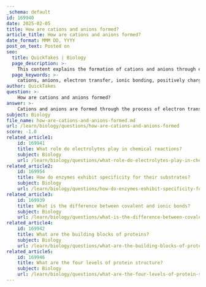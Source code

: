 ```yaml
---
_schema: default
id: 169940
date: 2025-02-05
title: How are cations and anions formed?
article_title: How are cations and anions formed?
date_format: MMM DD, YYYY
post_on_text: Posted on
seo:
  title: QuickTakes | Biology
  page_description: >-
    This content explains the formation of cations and anions through electron transfer during ionic bonding, describing the processes for metals and non-metals, and their roles in biological functions.
  page_keywords: >-
    cations, anions, electron transfer, ionic bonding, positively charged ions, negatively charged ions, metals, non-metals, electronegativity, sodium, chlorine, ion formation, electrostatic attraction, ionic compounds, biological functions, nerve impulse, muscle contraction
author: QuickTakes
question: >-
    How are cations and anions formed?
answer: >-
    Cations and anions are formed through the process of electron transfer between atoms, which is a fundamental aspect of ionic bonding.\n\n### Formation of Cations\nCations are positively charged ions that result from the loss of one or more electrons by an atom. This typically occurs with metals, which have a tendency to lose electrons due to their lower electronegativity. For example, in the case of sodium (Na), it has one electron in its outermost shell. When sodium loses this electron, it becomes a sodium cation (Na⁺):\n\n$$\n\text{Na} \rightarrow \text{Na}^+ + e^-\n$$\n\n### Formation of Anions\nAnions are negatively charged ions formed by the gain of one or more electrons by an atom. This process usually occurs with non-metals, which have higher electronegativities and a greater tendency to attract electrons. For instance, chlorine (Cl) has seven electrons in its outer shell and needs one more to achieve a stable octet configuration. When chlorine gains an electron, it becomes a chloride anion (Cl⁻):\n\n$$\n\text{Cl} + e^- \rightarrow \text{Cl}^-\n$$\n\n### Summary of the Process\n1. **Electron Transfer**: In ionic bonding, one atom (usually a metal) donates electrons, while another atom (usually a non-metal) accepts them.\n2. **Cation Formation**: The atom that loses electrons becomes a cation (positively charged).\n3. **Anion Formation**: The atom that gains electrons becomes an anion (negatively charged).\n4. **Electrostatic Attraction**: The resulting cations and anions are held together by strong electrostatic forces, forming ionic compounds.\n\nThis process is crucial in various biological functions, such as nerve impulse transmission and muscle contraction, where ions like sodium (Na⁺) and potassium (K⁺) play essential roles.
subject: Biology
file_name: how-are-cations-and-anions-formed.md
url: /learn/biology/questions/how-are-cations-and-anions-formed
score: -1.0
related_article1:
    id: 169941
    title: What role do electrolytes play in chemical reactions?
    subject: Biology
    url: /learn/biology/questions/what-role-do-electrolytes-play-in-chemical-reactions
related_article2:
    id: 169954
    title: How do enzymes exhibit specificity for their substrates?
    subject: Biology
    url: /learn/biology/questions/how-do-enzymes-exhibit-specificity-for-their-substrates
related_article3:
    id: 169939
    title: What is the difference between covalent and ionic bonds?
    subject: Biology
    url: /learn/biology/questions/what-is-the-difference-between-covalent-and-ionic-bonds
related_article4:
    id: 169942
    title: What are the building blocks of proteins?
    subject: Biology
    url: /learn/biology/questions/what-are-the-building-blocks-of-proteins
related_article5:
    id: 169946
    title: What are the four levels of protein structure?
    subject: Biology
    url: /learn/biology/questions/what-are-the-four-levels-of-protein-structure
---
```


&nbsp;